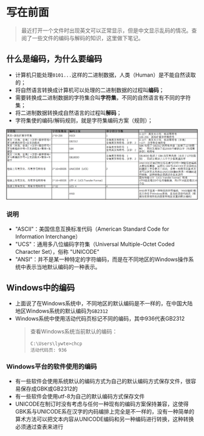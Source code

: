 # 写在前面
>最近打开一个文件时出现英文可以正常显示，但是中文显示乱码的情况。查阅了一些文件的编码与解码的知识，这里做下笔记。

## 什么是编码，为什么要编码
- 计算机只能处理`0101...`这样的二进制数据，人类（Human）是不能自然读取的；
- 将自然语言转换成计算机可以处理的二进制数据的过程叫**编码**；
- 需要转换成二进制数据的字符集合叫**字符集**，不同的自然语言有不同的字符集；
- 将二进制数据转换成自然语言的过程叫**解码**；
- 字符集使的编码/解码规则，就是字符集编码方案（规则）；

![](../../内容分类/字符与编码/字符集与编码-001.png)

### 说明
- "ASCII"：美国信息互换标准代码（American Standard Code for Information Interchange）
- "UCS"：通用多八位编码字符集（Universal Multiple-Octet Coded Character Set），俗称 "UNICODE"
- "ANSI"：并不是某一种特定的字符编码，而是在不同地区的Windows操作系统中表示当地默认编码的一种表示。

## Windows中的编码
- 上面说了在Windows系统中，不同地区的默认编码是不一样的，在中国大陆地区Windows系统的默认编码为`GB2312`
- Windows系统中使用活动代码页标记不同的编码，其中936代表GB2312
    >查看Windows系统当前默认的编码：
    >```shell script
    >C:\Users\lywte>chcp
    >活动代码页: 936
    >```

### Windows平台的软件使用的编码
- 有一些软件会使用系统默认的编码方式为自己的默认编码方式保存文件，很容易保存成GBK或GB2312的
- 有一些软件会使用utf-8为自己的默认编码方式保存文件
- UNICODE在制订时没有考虑与任何一种现有的编码方案保持兼容，这使得 GBK系与UNICODE系在汉字的内码编排上完全是不一样的，没有一种简单的算术方法可以把文本内容从UNICODE编码和另一种编码进行转换，这种转换必须通过查表来进行
